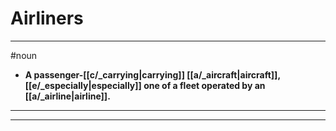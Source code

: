 # Airliners
---
#noun
- **A passenger-[[c/_carrying|carrying]] [[a/_aircraft|aircraft]], [[e/_especially|especially]] one of a fleet operated by an [[a/_airline|airline]].**
---
---
